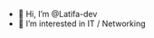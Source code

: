 - 👋 Hi, I’m @Latifa-dev
- 👀 I’m interested in IT / Networking

<!---
Latifa-dev/Latifa-dev is a ✨ special ✨ repository because its `README.md` (this file) appears on your GitHub profile.
You can click the Preview link to take a look at your changes.
--->
